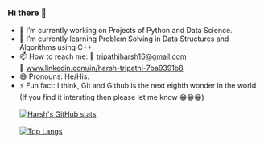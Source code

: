### Hi there 👋


- 🔭 I’m currently working on Projects of Python and Data Science.
- 🌱 I’m currently learning  Problem Solving in Data Structures and Algorithms using C++.
- 📫 How to reach me: 
:email: tripathiharsh16@gmail.com <br>
                       :link: www.linkedin.com/in/harsh-tripathi-7ba9391b8 
- 😄 Pronouns: He/His.
- ⚡ Fun fact: I think, Git and Github is the next eighth wonder in the world (If you find it intersting then please let me know 😁😁😁) 
 <br> <br>
[![Harsh's GitHub stats](https://github-readme-stats.vercel.app/api?username=harsh-2024)](https://github.com/harsh-2024/github-readme-stats)
  <br> <br>
[![Top Langs](https://github-readme-stats.vercel.app/api/top-langs/?username=harsh-2024&layout=compact)](https://github.com/harsh-2024/github-readme-stats)



